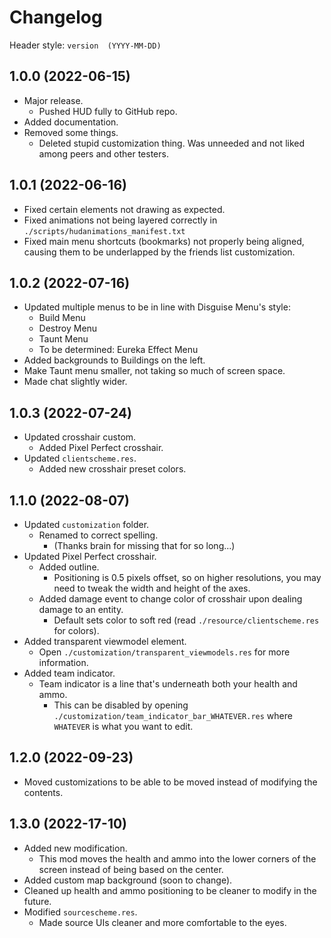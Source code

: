 # Changelog
Header style: `version  (YYYY-MM-DD)`

## 1.0.0  (2022-06-15)
- Major release.
  - Pushed HUD fully to GitHub repo.
- Added documentation.
- Removed some things.
  - Deleted stupid customization thing. Was unneeded and not liked among peers and other testers.

## 1.0.1  (2022-06-16)
- Fixed certain elements not drawing as expected.
- Fixed animations not being layered correctly in `./scripts/hudanimations_manifest.txt`
- Fixed main menu shortcuts (bookmarks) not properly being aligned, causing them to be underlapped by the friends list customization.

## 1.0.2  (2022-07-16)
- Updated multiple menus to be in line with Disguise Menu's style:
  - Build Menu
  - Destroy Menu
  - Taunt Menu
  - To be determined: Eureka Effect Menu
- Added backgrounds to Buildings on the left.
- Make Taunt menu smaller, not taking so much of screen space.
- Made chat slightly wider.

## 1.0.3  (2022-07-24)
- Updated crosshair custom.
  - Added Pixel Perfect crosshair.
- Updated `clientscheme.res`.
  - Added new crosshair preset colors.

## 1.1.0  (2022-08-07)
- Updated `customization` folder.
  - Renamed to correct spelling.
    - (Thanks brain for missing that for so long...)
- Updated Pixel Perfect crosshair.
  - Added outline.
    - Positioning is 0.5 pixels offset, so on higher resolutions, you may need to tweak the width and height of the axes.
  - Added damage event to change color of crosshair upon dealing damage to an entity.
    - Default sets color to soft red (read `./resource/clientscheme.res` for colors).
- Added transparent viewmodel element.
  - Open `./customization/transparent_viewmodels.res` for more information.
- Added team indicator.
  - Team indicator is a line that's underneath both your health and ammo.
    - This can be disabled by opening `./customization/team_indicator_bar_WHATEVER.res` where `WHATEVER` is what you want to edit.

## 1.2.0  (2022-09-23)
- Moved customizations to be able to be moved instead of modifying the contents.

## 1.3.0  (2022-17-10)
- Added new modification.
  - This mod moves the health and ammo into the lower corners of the screen instead of being based on the center.
- Added custom map background (soon to change).
- Cleaned up health and ammo positioning to be cleaner to modify in the future.
- Modified `sourcescheme.res`.
  - Made source UIs cleaner and more comfortable to the eyes.
